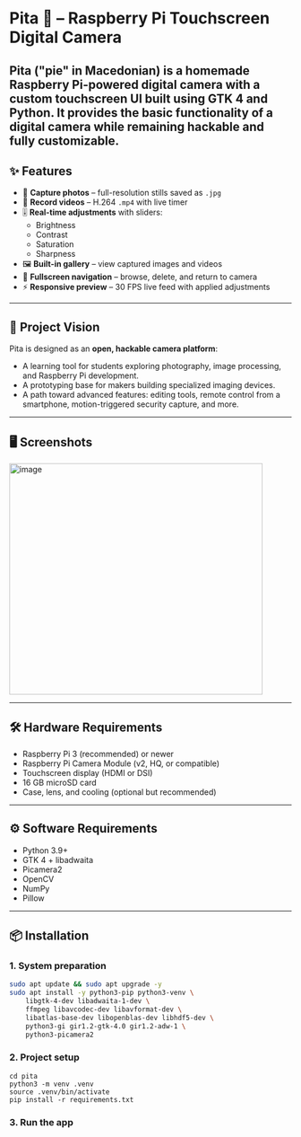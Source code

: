 # Pita 📸 – Raspberry Pi Touchscreen Digital Camera

Pita ("pie" in Macedonian) is a homemade Raspberry Pi-powered digital camera with a custom touchscreen UI built using GTK 4 and Python. It provides the basic functionality of a digital camera while remaining hackable and fully customizable.
---

## ✨ Features

- 📸 **Capture photos** – full-resolution stills saved as `.jpg`
- 🎥 **Record videos** – H.264 `.mp4` with live timer
- 🎚 **Real-time adjustments** with sliders:
  - Brightness
  - Contrast
  - Saturation
  - Sharpness
- 🖼 **Built-in gallery** – view captured images and videos
- 🔄 **Fullscreen navigation** – browse, delete, and return to camera
- ⚡ **Responsive preview** – 30 FPS live feed with applied adjustments

---

## 🚀 Project Vision

Pita is designed as an **open, hackable camera platform**:

- A learning tool for students exploring photography, image processing, and Raspberry Pi development.
- A prototyping base for makers building specialized imaging devices.
- A path toward advanced features: editing tools, remote control from a smartphone, motion-triggered security capture, and more.

---

## 🖥️ Screenshots

<img width="452" height="412" alt="image" src="https://github.com/user-attachments/assets/dbdc97be-4e49-416d-be73-f9b56ca4522f" />

---

## 🛠 Hardware Requirements

- Raspberry Pi 3 (recommended) or newer
- Raspberry Pi Camera Module (v2, HQ, or compatible)
- Touchscreen display (HDMI or DSI)
- 16 GB microSD card
- Case, lens, and cooling (optional but recommended)

---

## ⚙️ Software Requirements

- Python 3.9+
- GTK 4 + libadwaita
- Picamera2
- OpenCV
- NumPy
- Pillow

---

## 📦 Installation

### 1. System preparation

```bash
sudo apt update && sudo apt upgrade -y
sudo apt install -y python3-pip python3-venv \
    libgtk-4-dev libadwaita-1-dev \
    ffmpeg libavcodec-dev libavformat-dev \
    libatlas-base-dev libopenblas-dev libhdf5-dev \
    python3-gi gir1.2-gtk-4.0 gir1.2-adw-1 \
    python3-picamera2
```

### 2. Project setup
```git clone https://github.com/Marko534/pita.git
cd pita
python3 -m venv .venv
source .venv/bin/activate
pip install -r requirements.txt
```

### 3. Run the app
```python3 pita/main.py

